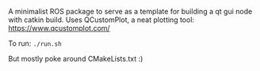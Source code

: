 A minimalist ROS package to serve as a template for building a qt gui node with catkin build.  Uses QCustomPlot, a neat plotting tool: https://www.qcustomplot.com/

To run: `./run.sh`

But mostly poke around CMakeLists.txt :)